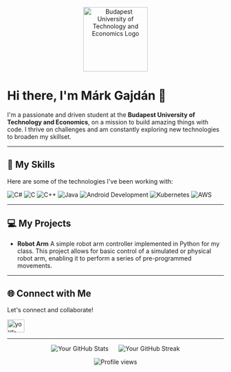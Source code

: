 <div align="center">
  <a href="https://www.bme.hu/" target="_blank">
    <img src="https://logowik.com/content/uploads/images/745_budapest_university_logo.jpg" alt="Budapest University of Technology and Economics Logo" width="150"/>
  </a>
</div>

# Hi there, I'm Márk Gajdán 👋

I'm a passionate and driven student at the **Budapest University of Technology and Economics**, on a mission to build amazing things with code. I thrive on challenges and am constantly exploring new technologies to broaden my skillset.

---

## 🚀 My Skills

Here are some of the technologies I've been working with:

<div>
  <img src="https://img.shields.io/badge/C%23-239120?style=for-the-badge&logo=c-sharp&logoColor=white" alt="C#"/>
  <img src="https://img.shields.io/badge/C-A8B9CC?style=for-the-badge&logo=c&logoColor=white" alt="C"/>
  <img src="https://img.shields.io/badge/C%2B%2B-00599C?style=for-the-badge&logo=c%2B%2B&logoColor=white" alt="C++"/>
  <img src="https://img.shields.io/badge/Java-ED8B00?style=for-the-badge&logo=openjdk&logoColor=white" alt="Java"/>
  <img src="https://img.shields.io/badge/Android-3DDC84?style=for-the-badge&logo=android&logoColor=white" alt="Android Development"/>
  <img src="https://img.shields.io/badge/Kubernetes-326CE5?style=for-the-badge&logo=kubernetes&logoColor=white" alt="Kubernetes"/>
  <img src="https://img.shields.io/badge/AWS-232F3E?style=for-the-badge&logo=amazon-aws&logoColor=white" alt="AWS"/>
</div>

---

## 💻 My Projects

* **Robot Arm** A simple robot arm controller implemented in Python for my class. This project allows for basic control of a simulated or physical robot arm, enabling it to perform a series of pre-programmed movements.

---

## 🌐 Connect with Me

Let's connect and collaborate!

<p align="left">
  <a href="[https://www.linkedin.com/in/your-linkedin-profile](https://www.linkedin.com/in/m%C3%A1rk-gajd%C3%A1n-679615369/)" target="blank"><img align="center" src="https://raw.githubusercontent.com/rahuldkjain/github-profile-readme-generator/master/src/images/icons/Social/linked-in-alt.svg" alt="your-linkedin-profile" height="30" width="40" /></a>
</p>

---

<p align="center">
  <img src="https://github-readme-stats.vercel.app/api?username=your-github-username&show_icons=true&theme=radical" alt="Your GitHub Stats"/>
  &nbsp;&nbsp;&nbsp;&nbsp;
  <img src="https://github-readme-streak-stats.herokuapp.com/?user=your-github-username&theme=radical" alt="Your GitHub Streak"/>
</p>

<p align="center">
  <img src="https://komarev.com/ghpvc/?username=your-github-username&label=Profile%20views&color=0e75b6&style=flat" alt="Profile views"/>
</p>
